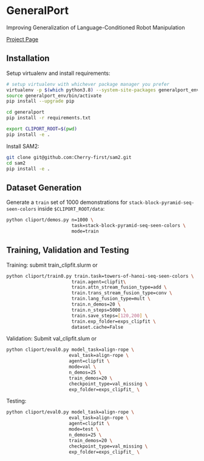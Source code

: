# GeneralPort 
Improving Generalization of Language-Conditioned Robot Manipulation

[Project Page](https://qm-ipalab.github.io/GeneralPort/) 


## Installation
Setup virtualenv and install requirements:
```bash
# setup virtualenv with whichever package manager you prefer
virtualenv -p $(which python3.8) --system-site-packages generalport_env  
source generalport_env/bin/activate
pip install --upgrade pip

cd generalport
pip install -r requirements.txt

export CLIPORT_ROOT=$(pwd)
pip install -e .
```

Install SAM2:
```bash
git clone git@github.com:Cherry-first/sam2.git
cd sam2
pip install -e .
```

## Dataset Generation
Generate a `train` set of 1000 demonstrations for `stack-block-pyramid-seq-seen-colors` inside `$CLIPORT_ROOT/data`:
```bash
python cliport/demos.py n=1000 \
                        task=stack-block-pyramid-seq-seen-colors \
                        mode=train 
```

## Training, Validation and Testing
Training: submit train_clipfit.slurm or
```bash
python cliport/train0.py train.task=towers-of-hanoi-seq-seen-colors \
                        train.agent=clipfit\
                        train.attn_stream_fusion_type=add \
                        train.trans_stream_fusion_type=conv \
                        train.lang_fusion_type=mult \
                        train.n_demos=20 \
                        train.n_steps=5000 \
                        train.save_steps=[120,200] \
                        train.exp_folder=exps_clipfit \
                        dataset.cache=False 
```

Validation: Submit val_clipfit.slum or
```bash
python cliport/eval0.py model_task=align-rope \
                       eval_task=align-rope \
                       agent=clipfit \
                       mode=val \
                       n_demos=25 \
                       train_demos=20 \
                       checkpoint_type=val_missing \
                       exp_folder=exps_clipfit_ \
```

Testing:
```bash
python cliport/eval0.py model_task=align-rope \
                       eval_task=align-rope \
                       agent=clipfit \
                       mode=test \
                       n_demos=25 \
                       train_demos=20 \
                       checkpoint_type=val_missing \
                       exp_folder=exps_clipfit_ \
```

